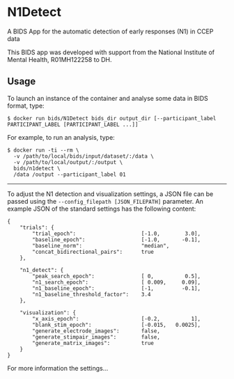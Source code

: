 # N1Detect
A BIDS App for the automatic detection of early responses (N1) in CCEP data

This BIDS app was developed with support from the National Institute of Mental Health, R01MH122258 to DH.

## Usage

To launch an instance of the container and analyse some data in BIDS format, type:

```
$ docker run bids/N1Detect bids_dir output_dir [--participant_label PARTICIPANT_LABEL [PARTICIPANT_LABEL ...]]
```
For example, to run an analysis, type:

```
$ docker run -ti --rm \
  -v /path/to/local/bids/input/dataset/:/data \
  -v /path/to/local/output/:/output \
  bids/n1detect \
  /data /output --participant_label 01
```

----
To adjust the N1 detection and visualization settings, a JSON file can be passed using the ```--config_filepath [JSON_FILEPATH]``` parameter.
An example JSON of the standard settings has the following content:
```
{
    "trials": {
        "trial_epoch":                     [-1.0,        3.0],
        "baseline_epoch":                  [-1.0,       -0.1],
        "baseline_norm":                   "median",
        "concat_bidirectional_pairs":      true
    },

    "n1_detect": {
        "peak_search_epoch":               [ 0,          0.5],
        "n1_search_epoch":                 [ 0.009,     0.09],
        "n1_baseline_epoch":               [-1,         -0.1],
        "n1_baseline_threshold_factor":    3.4
    },

    "visualization": {
        "x_axis_epoch":                    [-0.2,          1],
        "blank_stim_epoch":                [-0.015,   0.0025],
        "generate_electrode_images":       false,
        "generate_stimpair_images":        false,
        "generate_matrix_images":          true
    }
}
```
For more information the settings...